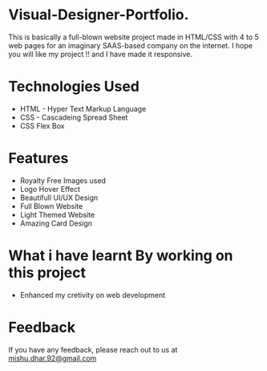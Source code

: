 # Visual-Designer-Portfolio.
This is basically a full-blown website project made in HTML/CSS with 4 to 5 web pages for an imaginary SAAS-based company on the internet.
I hope you will like my project !! and I have made it responsive.

# Technologies Used
 - HTML - Hyper Text Markup Language
 - CSS - Cascadeing Spread Sheet
 - CSS Flex Box
# Features
- Royalty Free Images used
- Logo Hover Effect
- Beautifull UI/UX Design
- Full Blown Website
- Light Themed Website
- Amazing Card Design
# What i have learnt By working on this project
- Enhanced my cretivity on web development


# Feedback
If you have any feedback, please reach out to us at mishu.dhar.92@gmail.com
